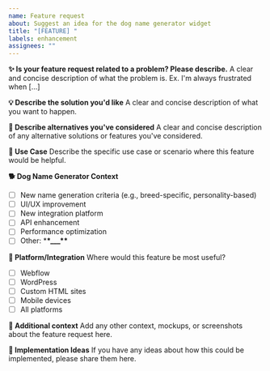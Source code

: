 ```yaml
---
name: Feature request
about: Suggest an idea for the dog name generator widget
title: "[FEATURE] "
labels: enhancement
assignees: ""
---
```


**✨ Is your feature request related to a problem? Please describe.**
A clear and concise description of what the problem is. Ex. I'm always frustrated when [...]

**💡 Describe the solution you'd like**
A clear and concise description of what you want to happen.

**🔄 Describe alternatives you've considered**
A clear and concise description of any alternative solutions or features you've considered.

**🎯 Use Case**
Describe the specific use case or scenario where this feature would be helpful.

**🐕 Dog Name Generator Context**

- [ ] New name generation criteria (e.g., breed-specific, personality-based)
- [ ] UI/UX improvement
- [ ] New integration platform
- [ ] API enhancement
- [ ] Performance optimization
- [ ] Other: \***\*\_\_\_\*\***

**📱 Platform/Integration**
Where would this feature be most useful?

- [ ] Webflow
- [ ] WordPress
- [ ] Custom HTML sites
- [ ] Mobile devices
- [ ] All platforms

**📝 Additional context**
Add any other context, mockups, or screenshots about the feature request here.

**🚀 Implementation Ideas**
If you have any ideas about how this could be implemented, please share them here.
